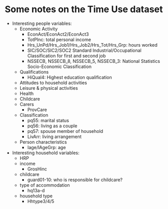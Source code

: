# Some notes on the Time Use dataset

* Interesting people variables:
    * Economic Activity
        * EconAct/EconAct2/EconAct3
        * TotPInc: total personal income
        * Hrs_UnPd/Hrs_Job1/Hrs_Job2/Hrs_Tot/Hrs_Grp: hours worked
        * SIC/SOC/SIC2/SOC2 Standard Industrial/Occupational Classification for first and second job
        * NSSECB, NSSECB_8, NSSECB_5, NSSECB_3: National Statistics Socio-Economic Classification
    * Qualifications
        * HiQual4: Highest education qualification
    * Attitudes to household activities
    * Leisure & physical activities
    * Health
    * Childcare
    * Carers
        * ProvCare
    * Classification
        * pq55: marital status
        * pq56: living as a couple
        * pq57: spouse member of household
        * LivArr: living arrangement
    * Person characteristics
        * Iage/IAgeGrp: age
* Interesting household variables:
    * HRP
    * income
        * GrosHinc
    * childcare
        * guard01-10: who is responsible for childcare?
    * type of accommodation
        * hq13a-d
    * household type
        * Hhtype3/4/5
